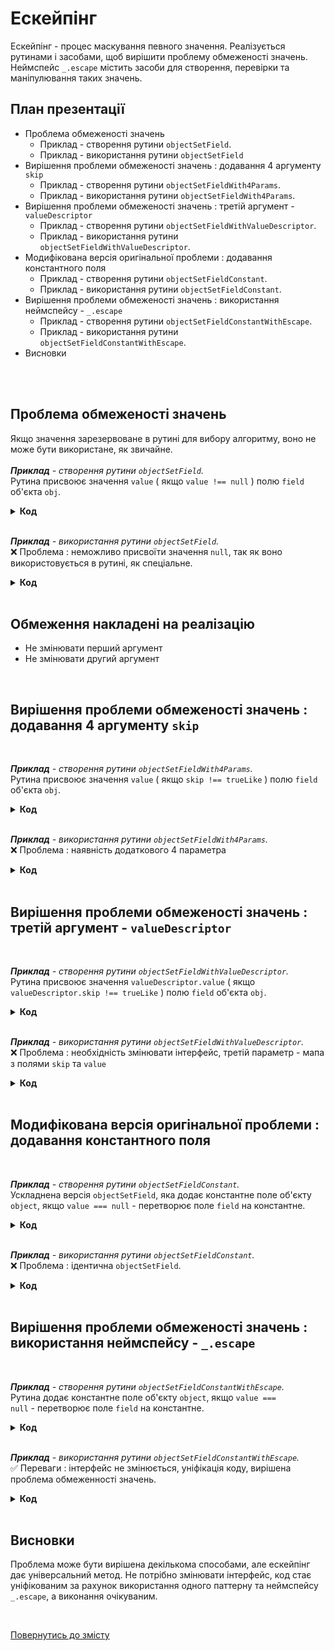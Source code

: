 # Ескейпінг

Ескейпінг - процес маскування певного значення. Реалізується рутинами і засобами, щоб вирішити проблему обмеженості значень.
Неймспейс <code>_.escape</code> містить засоби для створення, перевірки та маніпулювання таких значень.

## План презентації
* Проблема обмеженості значень
  * Приклад</b> - створення рутини <code>objectSetField</code>.
  * Приклад</b> - використання рутини <code>objectSetField</code>
* Вирішення проблеми обмеженості значень : додавання 4 аргументу <code>skip</code>
  * Приклад - створення рутини <code>objectSetFieldWith4Params</code>.
  * Приклад - використання рутини <code>objectSetFieldWith4Params</code>.
* Вирішення проблеми обмеженості значень : третій аргумент - <code>valueDescriptor</code>
  * Приклад - створення рутини <code>objectSetFieldWithValueDescriptor</code>.
  * Приклад - використання рутини <code>objectSetFieldWithValueDescriptor</code>.
* Модифікована версія оригінальної проблеми : додавання константного поля
  * Приклад - створення рутини <code>objectSetFieldConstant</code>.
  * Приклад - використання рутини <code>objectSetFieldConstant</code>.
* Вирішення проблеми обмеженості значень : використання неймспейсу - <code>_.escape</code>
  * Приклад - створення рутини <code>objectSetFieldConstantWithEscape</code>.
  * Приклад - використання рутини <code>objectSetFieldConstantWithEscape</code>.
* Висновки

<br>
<br>

## Проблема обмеженості значень
Якщо значення зарезервоване в рутині для вибору алгоритму, воно не може бути використане, як звичайне.<br><br>
<em><b>Приклад</b> - створення рутини <code>objectSetField</code>.</em><br>
Рутина присвоює значення <code>value</code> ( якщо <code>value !== null</code> ) полю <code>field</code> об'єкта <code>obj</code>.
<details>
  <summary>
    <b>Код</b>
  </summary>

<pre><code>function objectSetField( obj, field, value )
{
  if( value === null )
  return;
  else
  obj[ field ] = value;
}

module.exports = objectSetField;</code></pre>
</details>

<br>

<em><b>Приклад</b> - використання рутини <code>objectSetField</code>.</em><br>
❌ Проблема : неможливо присвоїти значення <code>null</code>, так як воно використовується в рутині, як спеціальне.
<details>
  <summary>
    <b>Код</b>
  </summary>

<pre><code>let objectSetField = require( './0_Implementation.s' );

let obj = {};

objectSetField( obj, 'field1', 1 );
objectSetField( obj, 'field2', 2 );
objectSetField( obj, 'field3', null );

console.log( obj );
/* log : { field1: 1, field2: 2 } */</code></pre>
</details>

<br>

## Обмеження накладені на реалізацію
* Не змінювати перший аргумент
* Не змінювати другий аргумент

<br>

## Вирішення проблеми обмеженості значень : додавання 4 аргументу <code>skip</code>

<br>

<em><b>Приклад</b> - створення рутини <code>objectSetFieldWith4Params</code>.</em><br>
Рутина присвоює значення <code>value</code> ( якщо <code>skip !== trueLike</code> ) полю <code>field</code> об'єкта <code>obj</code>.
<details>
  <summary>
    <b>Код</b>
  </summary>

<pre><code>function objectSetFieldWith4Params( obj, field, value, skip )
{
  if( skip === true )
  return;
  else
  obj[ field ] = value;
}
module.exports = objectSetFieldWith4Params;</code></pre>
</details>

<br>

<em><b>Приклад</b> - використання рутини <code>objectSetFieldWith4Params</code>.</em><br>
❌ Проблема : наявність додаткового 4 параметра
<details>
  <summary>
    <b>Код</b>
  </summary>

<pre><code>let objectSetFieldWith4Params = require( './1_ImplementationWith4Arguments.s' );

let obj = {};

objectSetFieldWith4Params( obj, 'field1', 1 );
objectSetFieldWith4Params( obj, 'field2', 2 );
objectSetFieldWith4Params( obj, 'field3', null );
objectSetFieldWith4Params( obj, 'field4', null, true );

console.log( obj );
/* log : { field1: 1, field2: 2, field3: null } */</code></pre>
</details>

<br>

## Вирішення проблеми обмеженості значень : третій аргумент - <code>valueDescriptor</code>

<br>

<em><b>Приклад</b> - створення рутини <code>objectSetFieldWithValueDescriptor</code>.</em><br>
Рутина присвоює значення <code>valueDescriptor.value</code> ( якщо <code>valueDescriptor.skip !== trueLike</code> ) полю <code>field</code> об'єкта <code>obj</code>.
<details>
  <summary>
    <b>Код</b>
  </summary>

<pre><code>function objectSetFieldWithValueDescriptor( obj, field, valueDescriptor )
{
  if( valueDescriptor.skip === true )
  return;
  else
  obj[ field ] = valueDescriptor.value;
}

module.exports = objectSetFieldWithValueDescriptor;</code></pre>
</details>

<br>

<em><b>Приклад</b> - використання рутини <code>objectSetFieldWithValueDescriptor</code>.</em><br>
❌ Проблема : необхідність змінювати інтерфейс, третій параметр - мапа з полями <code>skip</code> та <code>value</code>
<details>
  <summary>
    <b>Код</b>
  </summary>

<pre><code>let objectSetFieldWithValueDescriptor = require( './4_ImplementationWithValueDescriptor.s' );

let obj = {};

objectSetFieldWithValueDescriptor( obj, 'field1', { value : 1, skip : false } );
objectSetFieldWithValueDescriptor( obj, 'field2', { value : 2, skip : false } );
objectSetFieldWithValueDescriptor( obj, 'field3', { value : null, skip : false } );
objectSetFieldWithValueDescriptor( obj, 'field4', { value : null, skip : true } );

console.log( obj );
/* log : { field1: 1, field2: 2, field3: null } */</code></pre>
</details>

<br>

## Модифікована версія оригінальної проблеми : додавання константного поля

<br>

<em><b>Приклад</b> - створення рутини <code>objectSetFieldConstant</code>.</em><br>
Ускладнена версія <code>objectSetField</code>, яка додає константне поле об'єкту <code>object</code>, якщо <code>value === null</code> - перетворює поле <code>field</code> на константне.
<details>
  <summary>
    <b>Код</b>
  </summary>

<pre><code>function objectSetFieldConstant( object, field, value )
{
  if( value === null )
  {
    Object.defineProperty
    (
      object,
      field,
      {
        enumerable : true,
        configurable : false,
        writable : false,
        value : object[ field ]
      }
    );
  }
  else
  {
    Object.defineProperty
    (
      object,
      field,
      {
        enumerable : true,
        configurable : false,
        writable : false,
        value
      }
    );
  }
}

module.exports = objectSetFieldConstant;</code></pre>
</details>

<br>

<em><b>Приклад</b> - використання рутини <code>objectSetFieldConstant</code>.</em><br>
❌ Проблема : ідентична <code>objectSetField</code>.
<details>
  <summary>
    <b>Код</b>
  </summary>

<pre><code>let objectSetFieldConstant = require( './5_ImplementationAddConstantField.s' );

let obj = { fieldToBeRemained : 1, fieldToBeChanged : 2 };

objectSetFieldConstant( obj, 'field1', 1 );
objectSetFieldConstant( obj, 'fieldToBeChanged', 'changed' );
objectSetFieldConstant( obj, 'fieldToBeRemained', null );

console.log( Object.getOwnPropertyDescriptors( obj ) );
/*
log :
{
  fieldToBeRemained:
  {
    value: 1,
    writable: false,
    enumerable: true,
    configurable: false
  },
  fieldToBeChanged:
  {
    value: 'changed',
    writable: false,
    enumerable: true,
    configurable: false
  },
  field1:
  {
    value: 1,
    writable: false,
    enumerable: true,
    configurable: false
  }
}
*/</code></pre>
</details>

<br>

## Вирішення проблеми обмеженості значень : використання неймспейсу - <code>_.escape</code>

<br>

<em><b>Приклад</b> - створення рутини <code>objectSetFieldConstantWithEscape</code>.</em><br>
Рутина додає константне поле об'єкту <code>object</code>, якщо <code>value === null</code> - перетворює поле <code>field</code> на константне.
<details>
  <summary>
    <b>Код</b>
  </summary>

<pre><code>let _ = require( '../..' );

function objectSetFieldConstantWithEscape( object, field, value )
{
  if( _.escape.is( value ) )
  {
    Object.defineProperty
    (
      object,
      field,
      {
        enumerable : true,
        configurable : false,
        writable : false,
        value : _.escape.right( value )
      }
    );
  }
  else if( value === null )
  {
    Object.defineProperty
    (
      object,
      field,
      {
        enumerable : true,
        configurable : false,
        writable : false,
        value : object[ field ]
      }
    );
  }
  else
  {
    Object.defineProperty
    (
      object,
      field,
      {
        enumerable : true,
        configurable : false,
        writable : false,
        value
      }
    );
  }
  return object;
}

module.exports = objectSetFieldConstantWithEscape;
</code></pre>
</details>

<br>

<em><b>Приклад</b> - використання рутини <code>objectSetFieldConstantWithEscape</code>.</em><br>
✅  Переваги : інтерфейс не змінюється, уніфікація коду, вирішена проблема обмеженності значень.
<details>
  <summary>
    <b>Код</b>
  </summary>

<pre><code>let _ = require( '../..' );
let objectSetFieldConstantWithEscape = require( './6_ImplementationAddConstantFieldWithEscape.s' )

var src = { 'fieldToBeRemained' : 1 };
objectSetFieldConstantWithEscape( src, 'fieldToBeRemained', null );
console.log( 'src1 : ', Object.getOwnPropertyDescriptors( src ) );
/*
log :

src1 :
{
  fieldToBeRemained:
  {
    value: 1,
    writable: false,
    enumerable: true,
    configurable: false
  }
}
*/

var src2 = { 'fieldToBeChanged' : 1 };
objectSetFieldConstantWithEscape( src2, 'fieldToBeChanged', 'changed' );
console.log( 'src2 : ', Object.getOwnPropertyDescriptors( src2 ) );
/*
log :

src1 :
{
  fieldToBeChanged:
  {
    value: 'changed',
    writable: false,
    enumerable: true,
    configurable: false
  }
}
*/

var src3 = { 'fieldToBeChangedWithNull' : 1 };
objectSetFieldConstantWithEscape( src3, 'fieldToBeChangedWithNull', _.escape.make( null ) );
console.log( 'src3 : ', Object.getOwnPropertyDescriptors( src3 ) );
/*
log :

src1 :
{
  fieldToBeChangedWithNull:
  {
    value: null,
    writable: false,
    enumerable: true,
    configurable: false
  }
}
*/</code></pre>
</details>

<br>

## Висновки
  
Проблема може бути вирішена декількома способами, але ескейпінг дає універсальний метод. Не потрібно змінювати інтерфейс, код стає уніфікованим за рахунок використання одного паттерну та неймспейсу <code>_.escape</code>, а виконання очікуваним.</em>

<br>

[Повернутись до змісту](../README.md#Концепції) 


<!-- 
<br>

<details>
  <summary>
    <b>Вирішення проблеми обмеженості значень : використання неймспейсу - <code>_.escape</code></b>
  </summary></br>
  
<em><b>Приклад</b> - створення рутини <code>objectSetFieldConstantWithEscape</code>.</em><br><br>
Рутина додає константне поле об'єкту <code>object</code>, якщо <code>value === null</code> - перетворює поле <code>field</code> на константне.<br><br>
<pre><code>let _ = require( '../..' );

function objectSetFieldConstantWithEscape( object, field, value )
{
  if( _.escape.is( value ) )
  {
    Object.defineProperty
    (
      object,
      field,
      {
        enumerable : true,
        configurable : false,
        writable : false,
        value : _.escape.right( value )
      }
    );
  }
  else if( value === null )
  {
    Object.defineProperty
    (
      object,
      field,
      {
        enumerable : true,
        configurable : false,
        writable : false,
        value : object[ field ]
      }
    );
  }
  else
  {
    Object.defineProperty
    (
      object,
      field,
      {
        enumerable : true,
        configurable : false,
        writable : false,
        value
      }
    );
  }
  return object;
}

module.exports = objectSetFieldConstantWithEscape;
</code></pre>

  <br>

  <em><b>Приклад</b> - використання рутини <code>objectSetFieldConstantWithEscape</code>.</em><br><br>
  ✅  Переваги : інтерфейс не змінюється, уніфікація коду, вирішена проблема обмеженності значень.<br><br>
  <pre><code>let _ = require( '../..' );
let objectSetFieldConstantWithEscape = require( './6_ImplementationAddConstantFieldWithEscape.s' )

var src = { 'fieldToBeRemained' : 1 };
objectSetFieldConstantWithEscape( src, 'fieldToBeRemained', null );
console.log( 'src1 : ', Object.getOwnPropertyDescriptors( src ) );
/*
log :

src1 :
{
  fieldToBeRemained:
  {
    value: 1,
    writable: false,
    enumerable: true,
    configurable: false
  }
}
*/

var src2 = { 'fieldToBeChanged' : 1 };
objectSetFieldConstantWithEscape( src2, 'fieldToBeChanged', 'changed' );
console.log( 'src2 : ', Object.getOwnPropertyDescriptors( src2 ) );
/*
log :

src1 :
{
  fieldToBeChanged:
  {
    value: 'changed',
    writable: false,
    enumerable: true,
    configurable: false
  }
}
*/

var src3 = { 'fieldToBeChangedWithNull' : 1 };
objectSetFieldConstantWithEscape( src3, 'fieldToBeChangedWithNull', _.escape.make( null ) );
console.log( 'src3 : ', Object.getOwnPropertyDescriptors( src3 ) );
/*
log :

src1 :
{
  fieldToBeChangedWithNull:
  {
    value: null,
    writable: false,
    enumerable: true,
    configurable: false
  }
}
*/</code></pre>

</details>

<br>

<details>
  <summary>
    <b>Висновки</b>
  </summary></br>
  
<em>Проблема може бути вирішена декількома способами, але ескейпінг дає універсальний метод. Не потрібно змінювати інтерфейс, код стає уніфікованим за рахунок використання одного паттерну та неймспейсу <code>_.escape</code>, а виконання очікуваним.</em>

</details>

<br>

[Повернутись до змісту](../README.md#Концепції) -->